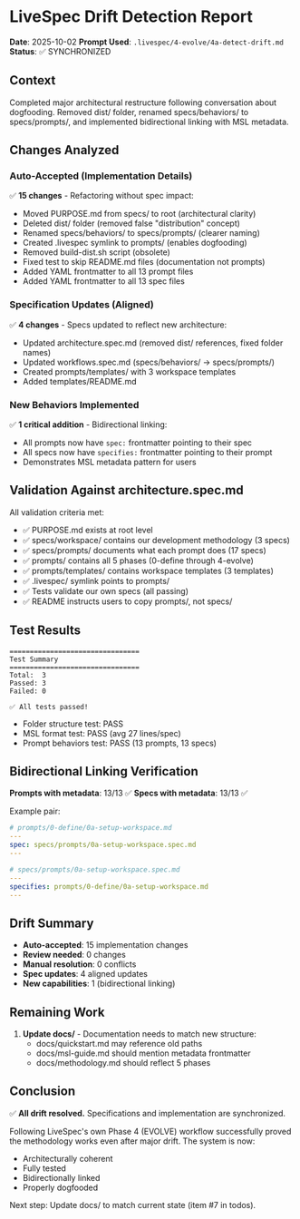 # LiveSpec Drift Detection Report

**Date**: 2025-10-02
**Prompt Used**: `.livespec/4-evolve/4a-detect-drift.md`
**Status**: ✅ SYNCHRONIZED

## Context

Completed major architectural restructure following conversation about dogfooding. Removed dist/ folder, renamed specs/behaviors/ to specs/prompts/, and implemented bidirectional linking with MSL metadata.

## Changes Analyzed

### Auto-Accepted (Implementation Details)
✅ **15 changes** - Refactoring without spec impact:
- Moved PURPOSE.md from specs/ to root (architectural clarity)
- Deleted dist/ folder (removed false "distribution" concept)
- Renamed specs/behaviors/ to specs/prompts/ (clearer naming)
- Created .livespec symlink to prompts/ (enables dogfooding)
- Removed build-dist.sh script (obsolete)
- Fixed test to skip README.md files (documentation not prompts)
- Added YAML frontmatter to all 13 prompt files
- Added YAML frontmatter to all 13 spec files

### Specification Updates (Aligned)
✅ **4 changes** - Specs updated to reflect new architecture:
- Updated architecture.spec.md (removed dist/ references, fixed folder names)
- Updated workflows.spec.md (specs/behaviors/ → specs/prompts/)
- Created prompts/templates/ with 3 workspace templates
- Added templates/README.md

### New Behaviors Implemented
✅ **1 critical addition** - Bidirectional linking:
- All prompts now have `spec:` frontmatter pointing to their spec
- All specs now have `specifies:` frontmatter pointing to their prompt
- Demonstrates MSL metadata pattern for users

## Validation Against architecture.spec.md

All validation criteria met:
- ✅ PURPOSE.md exists at root level
- ✅ specs/workspace/ contains our development methodology (3 specs)
- ✅ specs/prompts/ documents what each prompt does (17 specs)
- ✅ prompts/ contains all 5 phases (0-define through 4-evolve)
- ✅ prompts/templates/ contains workspace templates (3 templates)
- ✅ .livespec/ symlink points to prompts/
- ✅ Tests validate our own specs (all passing)
- ✅ README instructs users to copy prompts/, not specs/

## Test Results

```
================================
Test Summary
================================
Total:  3
Passed: 3
Failed: 0

✅ All tests passed!
```

- Folder structure test: PASS
- MSL format test: PASS (avg 27 lines/spec)
- Prompt behaviors test: PASS (13 prompts, 13 specs)

## Bidirectional Linking Verification

**Prompts with metadata**: 13/13 ✅
**Specs with metadata**: 13/13 ✅

Example pair:
```yaml
# prompts/0-define/0a-setup-workspace.md
---
spec: specs/prompts/0a-setup-workspace.spec.md
---

# specs/prompts/0a-setup-workspace.spec.md
---
specifies: prompts/0-define/0a-setup-workspace.md
---
```

## Drift Summary

- **Auto-accepted**: 15 implementation changes
- **Review needed**: 0 changes
- **Manual resolution**: 0 conflicts
- **Spec updates**: 4 aligned updates
- **New capabilities**: 1 (bidirectional linking)

## Remaining Work

1. **Update docs/** - Documentation needs to match new structure:
   - docs/quickstart.md may reference old paths
   - docs/msl-guide.md should mention metadata frontmatter
   - docs/methodology.md should reflect 5 phases

## Conclusion

✅ **All drift resolved.** Specifications and implementation are synchronized.

Following LiveSpec's own Phase 4 (EVOLVE) workflow successfully proved the methodology works even after major drift. The system is now:
- Architecturally coherent
- Fully tested
- Bidirectionally linked
- Properly dogfooded

Next step: Update docs/ to match current state (item #7 in todos).
